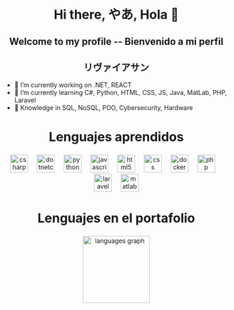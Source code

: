 <h1 align="center">Hi there, やあ, Hola 👋</h1>
<h2 align="center">Welcome to my profile -- Bienvenido a mi perfil</h2>
<h2 align="center">リヴァイアサン</h2>

- 🔭 I’m currently working on .NET, REACT
- 🌱 I’m currently learning C#, Python, HTML, CSS, JS, Java, MatLab, PHP, Laravel
- 👀 Knowledge in SQL, NoSQL, POO, Cybersecurity, Hardware

<h1 align="center">Lenguajes aprendidos </h1>

###

<div align="center">
  <img src="https://cdn.jsdelivr.net/gh/devicons/devicon/icons/csharp/csharp-original.svg" height="40" alt="csharp logo"  /> 
  <img width="12" />
  <img src="https://cdn.jsdelivr.net/gh/devicons/devicon/icons/dotnetcore/dotnetcore-original.svg" height="40" alt="dotnetcore logo"  />
  <img width="12" />
  <img src="https://cdn.jsdelivr.net/gh/devicons/devicon/icons/python/python-original.svg" height="40" alt="python logo"  />
  <img width="12" />
  <img src="https://cdn.jsdelivr.net/gh/devicons/devicon/icons/javascript/javascript-original.svg" height="40" alt="javascript logo"  />
  <img width="12" />
  <img src="https://cdn.jsdelivr.net/gh/devicons/devicon/icons/html5/html5-original.svg" height="40" alt="html5 logo"  />
  <img width="12" />
  <img src="https://cdn.jsdelivr.net/gh/devicons/devicon/icons/css3/css3-original.svg" height="40" alt="css logo"  />
  <img width="12" />
  <img src="https://cdn.jsdelivr.net/gh/devicons/devicon/icons/docker/docker-original.svg" height="40" alt="docker logo"  />
  <img width="12" />
  <img src="https://cdn.jsdelivr.net/gh/devicons/devicon/icons/php/php-original.svg" height="40" alt="php logo"  />
  <img width="12" />
  <img src="https://cdn.jsdelivr.net/gh/devicons/devicon/icons/laravel/laravel-original.svg" height="40" alt="laravel logo"  />
  <img width="12" />
  <img src="https://cdn.jsdelivr.net/gh/devicons/devicon/icons/matlab/matlab-original.svg" height="40" alt="matlab logo"  />
</div>

<h1 align="center">Lenguajes en el portafolio </h1>

###
<div align="center">
  <img src="https://github-readme-stats.vercel.app/api/top-langs?username=levyasfc&locale=es&hide_title=true&layout=compact&card_width=320&langs_count=5&theme=radical&hide_border=false&order=2" height="150" alt="languages graph"  />
</div>
